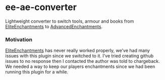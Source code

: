 # ee-ae-converter
Lightweight converter to switch tools, armour and books from [EliteEnchantments](https://www.spigotmc.org/resources/eliteenchantments-%E2%9E%9C-create-your-own-enchants-%E2%9A%9C%EF%B8%8F-190-enchants-27-gkits-%E2%9A%9C%EF%B8%8F-enchant-table-support-%E2%9A%9C%EF%B8%8F.75061/) to [AdvancedEnchantments](https://www.spigotmc.org/resources/%E2%AD%95-advancedenchantments-%E2%9C%85-create-custom-enchants-%E2%AD%90-200-enchants-%E2%AD%90-1-8-1-16-3-35-sale.43058/).

### Motivation
[EliteEnchantments](https://www.spigotmc.org/resources/eliteenchantments-%E2%9E%9C-create-your-own-enchants-%E2%9A%9C%EF%B8%8F-190-enchants-27-gkits-%E2%9A%9C%EF%B8%8F-enchant-table-support-%E2%9A%9C%EF%B8%8F.75061/) has never really worked properly, we've had many issues with this plugin since we switched to it. I've tried creating github issues to no response then I contacted the author was told to chargeback. We needed a way to keep our players enchantments since we had been running this plugin for a while.
